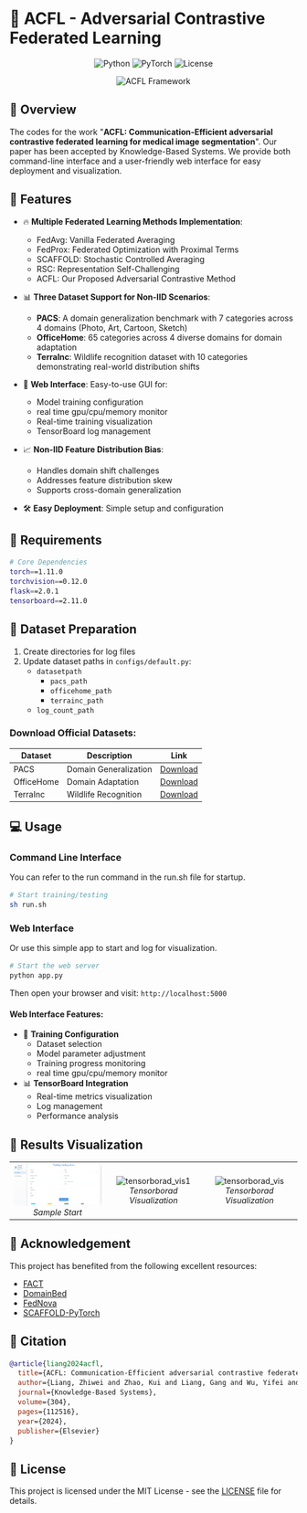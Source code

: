 # 🌟 ACFL - Adversarial Contrastive Federated Learning

<div align="center">

![Python](https://img.shields.io/badge/Python-3.7+-blue.svg)
![PyTorch](https://img.shields.io/badge/PyTorch-1.11.0-orange.svg)
![License](https://img.shields.io/badge/License-MIT-green.svg)

</div>

<p align="center">
  <img src="assets/framework.png" alt="ACFL Framework" width="800">
</p>

## 📖 Overview

The codes for the work "**ACFL: Communication-Efficient adversarial contrastive federated learning for medical image segmentation**". Our paper has been accepted by Knowledge-Based Systems. We provide both command-line interface and a user-friendly web interface for easy deployment and visualization.

## 🚀 Features

- 🔥 **Multiple Federated Learning Methods Implementation**:
  - FedAvg: Vanilla Federated Averaging
  - FedProx: Federated Optimization with Proximal Terms
  - SCAFFOLD: Stochastic Controlled Averaging
  - RSC: Representation Self-Challenging
  - ACFL: Our Proposed Adversarial Contrastive Method

- 📊 **Three Dataset Support for Non-IID Scenarios**:
  - **PACS**: A domain generalization benchmark with 7 categories across 4 domains (Photo, Art, Cartoon, Sketch)
  - **OfficeHome**: 65 categories across 4 diverse domains for domain adaptation
  - **TerraInc**: Wildlife recognition dataset with 10 categories demonstrating real-world distribution shifts

- 🌈 **Web Interface**: Easy-to-use GUI for:
  - Model training configuration
  - real time gpu/cpu/memory monitor
  - Real-time training visualization
  - TensorBoard log management

- 📈 **Non-IID Feature Distribution Bias**:
  - Handles domain shift challenges
  - Addresses feature distribution skew
  - Supports cross-domain generalization

- 🛠️ **Easy Deployment**: Simple setup and configuration

## 🔧 Requirements

```bash
# Core Dependencies
torch==1.11.0
torchvision==0.12.0
flask==2.0.1
tensorboard==2.11.0
```

## 📂 Dataset Preparation

1. Create directories for log files
2. Update dataset paths in `configs/default.py`:
   - `datasetpath`
     - `pacs_path`
     - `officehome_path`
     - `terrainc_path`
   - `log_count_path`

### Download Official Datasets:

| Dataset | Description | Link |
|---------|-------------|------|
| PACS | Domain Generalization | [Download](http://www.eecs.qmul.ac.uk/~dl307/project_iccv2017) |
| OfficeHome | Domain Adaptation | [Download](https://hemanthdv.github.io/officehome-dataset) |
| TerraInc | Wildlife Recognition | [Download](https://beerys.github.io/CaltechCameraTraps) |

## 💻 Usage

### Command Line Interface

You can refer to the run command in the run.sh file for startup.

```bash
# Start training/testing
sh run.sh
```

### Web Interface

Or use this simple app to start and log for visualization.

```bash
# Start the web server
python app.py
```

Then open your browser and visit: `http://localhost:5000`

#### Web Interface Features:
- 🎯 **Training Configuration**
  - Dataset selection
  - Model parameter adjustment
  - Training progress monitoring
  -  real time gpu/cpu/memory monitor
- 📊 **TensorBoard Integration**
  - Real-time metrics visualization
  - Log management
  - Performance analysis

## 🎉 Results Visualization

<div align="center">
  <table>
    <tr>
      <td align="center" width="33%">
        <img src="assets/sample_start.png" alt="sample_start" width="100%">
        <br>
        <em>Sample Start</em>
      </td>
      <td align="center" width="33%">
        <img src="assets/tensorborad_vis1.png" alt="tensorborad_vis1" width="100%">
        <br>
        <em>Tensorborad Visualization</em>
      </td>
      <td align="center" width="33%">
        <img src="assets\tensorboard_vis.png" alt="tensorborad_vis" width="100%">
        <br>
        <em>Tensorborad Visualization</em>
      </td>
    </tr>
  </table>
</div>

## 🙏 Acknowledgement

This project has benefited from the following excellent resources:

- [FACT](https://github.com/MediaBrain-SJTU/FACT)
- [DomainBed](https://github.com/facebookresearch/DomainBed)
- [FedNova](https://github.com/JYWa/FedNova)
- [SCAFFOLD-PyTorch](https://github.com/KarhouTam/SCAFFOLD-PyTorch)

## 📝 Citation

```bibtex
@article{liang2024acfl,
  title={ACFL: Communication-Efficient adversarial contrastive federated learning for medical image segmentation},
  author={Liang, Zhiwei and Zhao, Kui and Liang, Gang and Wu, Yifei and Guo, Jinxi},
  journal={Knowledge-Based Systems},
  volume={304},
  pages={112516},
  year={2024},
  publisher={Elsevier}
}
```



## 📄 License

This project is licensed under the MIT License - see the [LICENSE](LICENSE) file for details.

